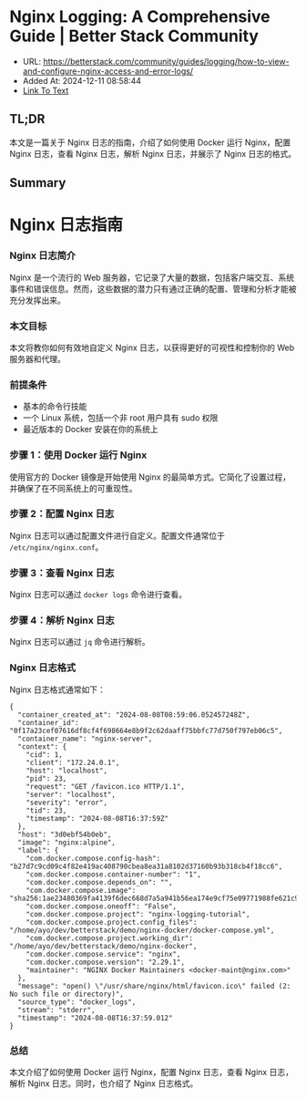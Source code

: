 # Nginx Logging: A Comprehensive Guide | Better Stack Community
- URL: https://betterstack.com/community/guides/logging/how-to-view-and-configure-nginx-access-and-error-logs/
- Added At: 2024-12-11 08:58:44
- [Link To Text](2024-12-11-nginx-logging-a-comprehensive-guide-better-stack-community_raw.md)

## TL;DR
本文是一篇关于 Nginx 日志的指南，介绍了如何使用 Docker 运行 Nginx，配置 Nginx 日志，查看 Nginx 日志，解析 Nginx 日志，并展示了 Nginx 日志的格式。

## Summary
**Nginx 日志指南**
================

### **Nginx 日志简介**

Nginx 是一个流行的 Web 服务器，它记录了大量的数据，包括客户端交互、系统事件和错误信息。然而，这些数据的潜力只有通过正确的配置、管理和分析才能被充分发挥出来。

### **本文目标**

本文将教你如何有效地自定义 Nginx 日志，以获得更好的可视性和控制你的 Web 服务器和代理。

### **前提条件**

*   基本的命令行技能
*   一个 Linux 系统，包括一个非 root 用户具有 sudo 权限
*   最近版本的 Docker 安装在你的系统上

### **步骤 1：使用 Docker 运行 Nginx**

使用官方的 Docker 镜像是开始使用 Nginx 的最简单方式。它简化了设置过程，并确保了在不同系统上的可重现性。

### **步骤 2：配置 Nginx 日志**

Nginx 日志可以通过配置文件进行自定义。配置文件通常位于 `/etc/nginx/nginx.conf`。

### **步骤 3：查看 Nginx 日志**

Nginx 日志可以通过 `docker logs` 命令进行查看。

### **步骤 4：解析 Nginx 日志**

Nginx 日志可以通过 `jq` 命令进行解析。

### **Nginx 日志格式**

Nginx 日志格式通常如下：

```
{
  "container_created_at": "2024-08-08T08:59:06.052457248Z",
  "container_id": "0f17a23cef07616df8cf4f698664e8b9f2c62daaff75bbfc77d750f797eb06c5",
  "container_name": "nginx-server",
  "context": {
    "cid": 1,
    "client": "172.24.0.1",
    "host": "localhost",
    "pid": 23,
    "request": "GET /favicon.ico HTTP/1.1",
    "server": "localhost",
    "severity": "error",
    "tid": 23,
    "timestamp": "2024-08-08T16:37:59Z"
  },
  "host": "3d0ebf54b0eb",
  "image": "nginx:alpine",
  "label": {
    "com.docker.compose.config-hash": "b27d7c9cd09c4f82e419ac408790cbea8ea31a8102d37160b93b318cb4f18cc6",
    "com.docker.compose.container-number": "1",
    "com.docker.compose.depends_on": "",
    "com.docker.compose.image": "sha256:1ae23480369fa4139f6dec668d7a5a941b56ea174e9cf75e09771988fe621c95",
    "com.docker.compose.oneoff": "False",
    "com.docker.compose.project": "nginx-logging-tutorial",
    "com.docker.compose.project.config_files": "/home/ayo/dev/betterstack/demo/nginx-docker/docker-compose.yml",
    "com.docker.compose.project.working_dir": "/home/ayo/dev/betterstack/demo/nginx-docker",
    "com.docker.compose.service": "nginx",
    "com.docker.compose.version": "2.29.1",
    "maintainer": "NGINX Docker Maintainers <docker-maint@nginx.com>"
  },
  "message": "open() \"/usr/share/nginx/html/favicon.ico\" failed (2: No such file or directory)",
  "source_type": "docker_logs",
  "stream": "stderr",
  "timestamp": "2024-08-08T16:37:59.012"
}
```

### **总结**

本文介绍了如何使用 Docker 运行 Nginx，配置 Nginx 日志，查看 Nginx 日志，解析 Nginx 日志。同时，也介绍了 Nginx 日志格式。
